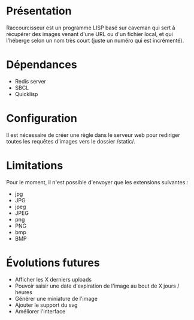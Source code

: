 # Présentation

Raccourcisseur est un programme LISP basé sur caveman qui sert à récupérer des images venant d'une URL ou d'un fichier local, et qui l'héberge selon un nom très court (juste un numéro qui est incrémenté).


# Dépendances

+ Redis server
+ SBCL
+ Quicklisp

# Configuration 

Il est nécessaire de créer une règle dans le serveur web pour rediriger toutes les requêtes d'images vers le dossier /static/.


# Limitations 

Pour le moment, il n'est possible d'envoyer que les extensions suivantes :

+ jpg
+ JPG
+ jpeg
+ JPEG
+ png
+ PNG
+ bmp
+ BMP


# Évolutions futures

+ Afficher les X derniers uploads
+ Pouvoir saisir une date d'expiration de l'image au bout de X jours / heures
+ Générer une miniature de l'image
+ Ajouter le support du svg
+ Améliorer l'interface
